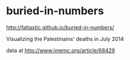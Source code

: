 buried-in-numbers
=================

http://faltastic.github.io/buried-in-numbers/

Visualizing the Palestinains' deaths in July 2014

data at http://www.imemc.org/article/68429
